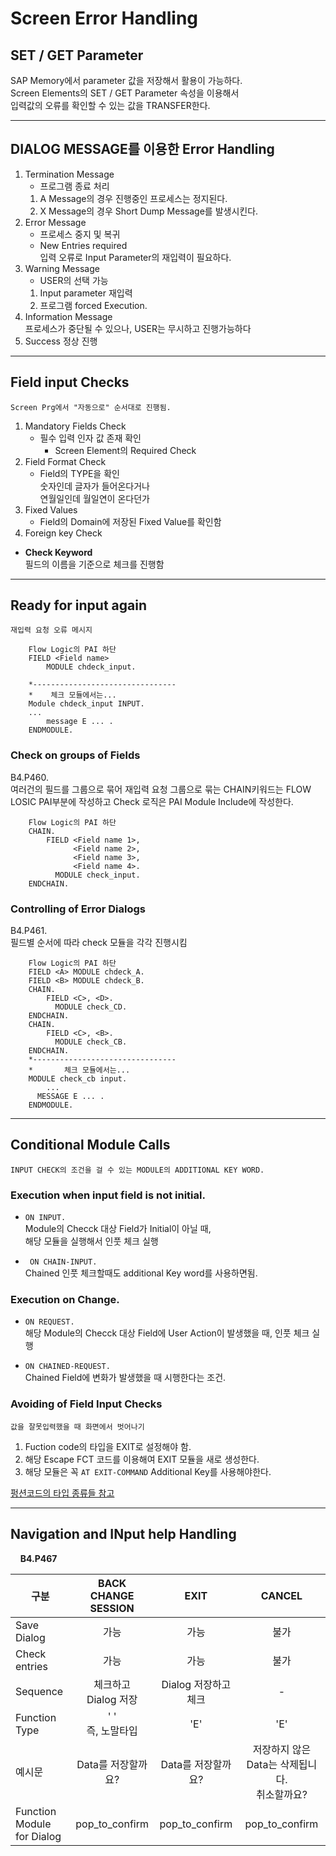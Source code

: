 # Screen Error Handling
## SET / GET Parameter
SAP Memory에서 parameter 값을 저장해서 활용이 가능하다.  
Screen Elements의 SET / GET Parameter 속성을 이용해서  
입력값의 오류를 확인할 수 있는 값을 TRANSFER한다.

---

## DIALOG MESSAGE를 이용한 Error Handling

1. Termination Message
    - 프로그램 종료 처리
    1. A Message의 경우 진행중인 프로세스는 정지된다.
    2. X Message의 경우 Short Dump Message를 발생시킨다.
2. Error Message
    - 프로세스 중지 및 복귀
    - New Entries required    
        입력 오류로 Input Parameter의 재입력이 필요하다.
3. Warning  Message 
    - USER의 선택 가능
    1. Input parameter 재입력
    2. 프로그램 forced Execution.
4. Information Message  
    프로세스가 중단될 수 있으나, USER는 무시하고 진행가능하다
5. Success 
    정상 진행

---
## Field input Checks
    Screen Prg에서 "자동으로" 순서대로 진행됨.
1. Mandatory Fields Check
    - 필수 입력 인자 값 존재 확인  
        - Screen Element의 Required Check
2. Field Format Check
    - Field의 TYPE을 확인  
        숫자인데 글자가 들어온다거나  
        연월일인데 월일연이 온다던가  
3. Fixed Values
    - Field의 Domain에 저장된 Fixed Value를 확인함
4. Foreign key Check

- **Check Keyword**  
필드의 이름을 기준으로 체크를 진행함

---
## Ready for input again

    재입력 요청 오류 메시지

```abap
    Flow Logic의 PAI 하단
    FIELD <Field name>
        MODULE chdeck_input.

    *--------------------------------
    *    체크 모듈에서는...
    Module chdeck_input INPUT.
    ...
        message E ... .
    ENDMODULE.
```

### Check on groups of Fields
B4.P460.  
여러건의 필드를 그룹으로 묶어 재입력 요청
그룹으로 묶는 CHAIN키워드는 FLOW LOSIC PAI부분에 작성하고
Check 로직은 PAI Module Include에 작성한다.

```abap 
    Flow Logic의 PAI 하단
    CHAIN.
        FIELD <Field name 1>,
              <Field name 2>, 
              <Field name 3>,
              <Field name 4>.
          MODULE check_input.
    ENDCHAIN.
```

### Controlling of Error Dialogs
B4.P461.  
필드별 순서에 따라 check 모듈을 각각 진행시킴  

```abap 
    Flow Logic의 PAI 하단
    FIELD <A> MODULE chdeck_A.
    FIELD <B> MODULE chdeck_B.
    CHAIN.
        FIELD <C>, <D>.
          MODULE check_CD.
    ENDCHAIN.
    CHAIN.
        FIELD <C>, <B>.
          MODULE check_CB.
    ENDCHAIN.
    *--------------------------------
    *       체크 모듈에서는...
    MODULE check_cb input.
        ...
      MESSAGE E ... .
    ENDMODULE.
```
---
## Conditional Module Calls

    INPUT CHECK의 조건을 걸 수 있는 MODULE의 ADDITIONAL KEY WORD.
    

### Execution when input field is not initial.

- `ON INPUT.`  
Module의 Checck 대상 Field가 Initial이 아닐 때,  
 해당 모듈을 실행해서 인풋 체크 실행

- ` ON CHAIN-INPUT.`  
Chained 인풋 체크할때도 additional Key word를 사용하면됨.

### Execution on Change.
- `ON REQUEST.`  
해당 Module의 Checck 대상 Field에 User Action이 발생했을 때, 인풋 체크 실행

- `ON CHAINED-REQUEST.`    
Chained Field에 변화가 발생했을 때 시행한다는 조건.

### Avoiding of Field Input Checks

    값을 잘못입력했을 때 화면에서 벗어나기

1. Fuction code의 타입을 EXIT로 설정해야 함.
2. 해당 Escape FCT 코드를 이용해여 EXIT 모듈을 새로 생성한다.
3. 해당 모듈은 꼭 `AT EXIT-COMMAND` Additional Key를 사용해야한다.

[펑션코드의 타입 종류들 참고](../Week3/SAP_TAW10_ABAP_SCREEN_PROGRAM.md)

---
## Navigation and INput help Handling

&nbsp;&nbsp;&nbsp;&nbsp;**B4.P467**  



|구분|BACK<br>CHANGE SESSION|EXIT|CANCEL|
|---|:---:|:---:|:---:|
|Save Dialog|가능|가능|불가|
|Check entries|가능|가능|불가|
|Sequence|체크하고<br>Dialog 저장|Dialog 저장하고<br> 체크| - |
|Function Type|' '<br>즉, 노말타입|'E'|'E'|
|예시문|Data를 저장할까요?|Data를 저장할까요?|저장하지 않은 Data는 삭제됩니다.<br>취소할까요?|
|Function Module <br> for Dialog|pop_to_confirm|pop_to_confirm|pop_to_confirm|
